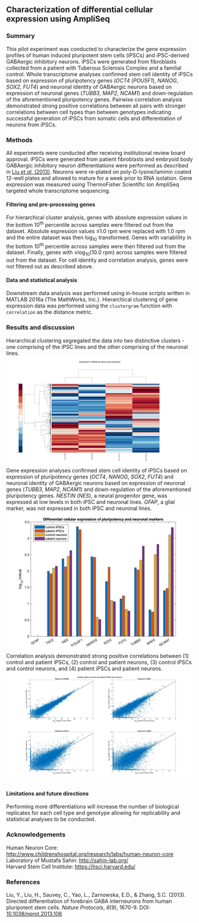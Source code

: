 ## Characterization of differential cellular expression using AmpliSeq

### Summary
This pilot experiment was conducted to characterize the gene expression profiles of human induced pluripotent stem cells (iPSCs) and iPSC-derived GABAergic inhibitory neurons. iPSCs were generated from fibroblasts collected from a patient with Tuberous Sclerosis Complex and a familial control. Whole transcriptome analyses confirmed stem cell identity of iPSCs based on expression of pluripotency genes (*OCT4* (*POU5F1*), *NANOG*, *SOX2*, *FUT4*) and neuronal identity of GABAergic neurons based on expression of neuronal genes (*TUBB3*, *MAP2*, *NCAM1*) and down-regulation of the aforementioned pluripotency genes. Pairwise correlation analysis demonstrated strong positive correlations between all pairs with stronger correlations between cell types than between genotypes indicating successful generation of iPSCs from somatic cells and differentiation of neurons from iPSCs.

### Methods
All experiments were conducted after receiving institutional review board approval. iPSCs were generated from patient fibroblasts and embryoid body GABAergic inhibitory neuron differentiations were performed as described in [Liu *et al.* (2013)](https://www.ncbi.nlm.nih.gov/pubmed/23928500). Neurons were re-plated on poly-D-lysine/laminin coated 12-well plates and allowed to mature for a week prior to RNA isolation. Gene expression was measured using ThermoFisher Scientific Ion AmpliSeq targeted whole transcriptome sequencing. 
#### Filtering and pre-processing genes
For hierarchical cluster analysis, genes with absolute expression values in the bottom 10<sup>th</sup> percentile across samples were filtered out from the dataset. Absolute expression values &le;1.0 rpm were replaced with 1.0 rpm and the entire dataset was then log<sub>10</sub> transformed. Genes with variablility in the bottom 10<sup>th</sup> percentile across samples were then filtered out from the dataset. Finally, genes with &le;log<sub>10</sub>(10.0 rpm) across samples were filtered out from the dataset. For cell identity and correlation analysis, genes were not filtered out as described above.
#### Data and statistical analysis
Downstream data analysis was performed using in-house scripts written in MATLAB 2016a (The MathWorks, Inc.). Hierarchical clustering of gene expression data was performed using the `clustergram` function with `correlation` as the distance metric.

### Results and discussion
Hierarchical clustering segregated the data into two distinctive clusters - one comprising of the iPSC lines and the other comprising of the neuronal lines.
![alt text](https://github.com/syed-adil-wafa/ampliSeq-gene-expression-characterization/blob/master/figures/clustergram.jpg)
Gene expression analyses confirmed stem cell identity of iPSCs based on expression of pluripotency genes (*OCT4*, *NANOG*, *SOX2*, *FUT4*) and neuronal identity of GABAergic neurons based on expression of neuronal genes (*TUBB3*, *MAP2*, *NCAM1*) and down-regulation of the aforementioned pluripotency genes. *NESTIN* (*NES*), a neural progenitor gene, was expressed at low levels in both iPSC and neuronal lines. *GFAP*, a glial marker, was not expressed in both iPSC and neuronal lines.
![alt text](https://github.com/syed-adil-wafa/ampliSeq-gene-expression-characterization/blob/master/figures/markers.jpg)
Correlation analysis demonstrated strong positive correlations between (1) control and patient iPSCs, (2) control and patient neurons, (3) control iPSCs and control neurons, and (4) patient iPSCs and patient neurons. 
![alt text](https://github.com/syed-adil-wafa/ampliSeq-gene-expression-characterization/blob/master/figures/scatter%20plots.jpg)
#### Limitations and future directions
Performing more differentiations will increase the number of biological replicates for each cell type and genotype allowing for replicability and statistical analyses to be conducted.

### Acknowledgements
Human Neuron Core: http://www.childrenshospital.org/research/labs/human-neuron-core
<br/> Laboratory of Mustafa Sahin: http://sahin-lab.org/
<br/> Harvard Stem Cell Institute: https://hsci.harvard.edu/

### References
Liu, Y., Liu, H., Sauvey, C., Yao, L., Zarnowska, E.D., & Zhang, S.C. (2013). Directed differentiation of forebrain GABA interneurons from human pluripotent stem cells. *Nature Protocols*, *8*(9), 1670-9. DOI: [10.1038/nprot.2013.106](https://www.ncbi.nlm.nih.gov/pubmed/23928500)
